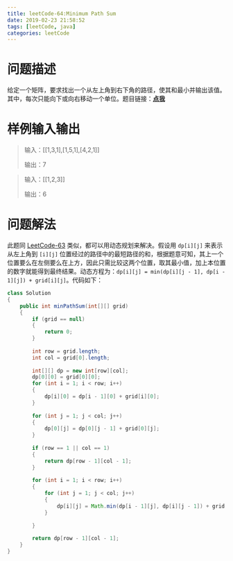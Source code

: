 ```yaml
---
title: leetCode-64:Minimum Path Sum
date: 2019-02-23 21:58:52
tags: [leetCode, java]
categories: leetCode
---
```


# 问题描述

给定一个矩阵，要求找出一个从左上角到右下角的路径，使其和最小并输出该值。其中，每次只能向下或向右移动一个单位。题目链接：**[点我](https://leetcode.com/problems/minimum-path-sum/)**

<!-- more -->

# 样例输入输出

> 输入：[[1,3,1],[1,5,1],[4,2,1]]
>
> 输出：7

> 输入：[[1,2,3]]
>
> 输出：6

# 问题解法

此题同 [LeetCode-63](https://guozhchun.github.io/2018/12/02/leetCode/leetCode-63/) 类似，都可以用动态规划来解决。假设用 `dp[i][j]` 来表示从左上角到 `[i][j]` 位置经过的路径中的最短路径的和，根据题意可知，其上一个位置要么在左侧要么在上方，因此只需比较这两个位置，取其最小值，加上本位置的数字就能得到最终结果。动态方程为：`dp[i][j] = min(dp[i][j - 1], dp[i - 1][j]) + grid[i][j]`。代码如下：

```java
class Solution 
{
    public int minPathSum(int[][] grid) 
    {
        if (grid == null)
        {
            return 0;
        }
        
        int row = grid.length;
        int col = grid[0].length;
        
        int[][] dp = new int[row][col];
        dp[0][0] = grid[0][0];
        for (int i = 1; i < row; i++)
        {
            dp[i][0] = dp[i - 1][0] + grid[i][0];
        }
        
        for (int j = 1; j < col; j++)
        {
            dp[0][j] = dp[0][j - 1] + grid[0][j];
        }
        
        if (row == 1 || col == 1)
        {
            return dp[row - 1][col - 1];
        }
        
        for (int i = 1; i < row; i++)
        {
            for (int j = 1; j < col; j++)
            {
                dp[i][j] = Math.min(dp[i - 1][j], dp[i][j - 1]) + grid[i][j];
            }
            
        }
        
        return dp[row - 1][col - 1];
    }
}
```

